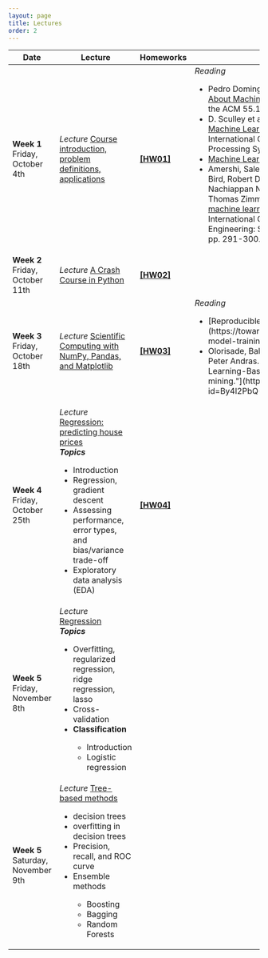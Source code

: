 ```yaml
---
layout: page
title: Lectures
order: 2
---
```


<table class="table">
          <thead>
            <tr>
              <th style="width: 12%">Date</th>
              <th style="width: 40%">Lecture</th>
              <th style="width: 15%">Homeworks</th>
              <th style="width: 30%">Notes</th>
            </tr>
          </thead>
          <tbody>
            <tr class="active">
              <td><b>Week 1</b><br/> 
                Friday, October 4th
              </td>
              <td><i><span class="label label-lecture text-base">Lecture</span></i> <a href="slides/01_introduction_to_machine_learning.pdf">Course introduction, problem definitions, applications</a></td>
              <td>
                <a href="material/homework_01.pdf"><b>[HW01]</b></a>
              </td>
              <td>
                <i><span class="label label-reading text-base">Reading</span></i>
              <ul>
                <li>Pedro Domingos. <a href="https://homes.cs.washington.edu/~pedrod/papers/cacm12.pdf", target="_blank">A Few Useful Things to Know About Machine Learning</a>. In: Communication of the ACM 55.10 (2012), pp. 78–87.
                </li>
                <li> D. Sculley et al. <a href="https://papers.nips.cc/paper/5656-hidden-technical-debt-in-machine-learning-systems.pdf" tatget="_blank">Hidden Technical Debt in Machine Learning Systems</a>. In: 28th International Conference on Neural Information Processing Systems. 2015, pp. 2503–2511</li>
                <li><a href="http://vas3k.com/blog/machine_learning/" target="_blank">Machine Learning for Everyone</a></li>
                <li>Amershi, Saleema, Andrew Begel, Christian Bird, Robert DeLine, Harald Gall, Ece Kamar, Nachiappan Nagappan, Besmira Nushi, and Thomas Zimmermann. <a href="https://www.microsoft.com/en-us/research/uploads/prod/2019/03/amershi-icse-2019_Software_Engineering_for_Machine_Learning.pdf" target="_blank">Software engineering for machine learning: a case study.</a> In 41st International Conference on Software Engineering: Software Engineering in Practice, pp. 291-300. 2019.
              </ul>
              </td>              
            </tr>
            <tr class="active">
              <td><b>Week 2</b><br/> 
                Friday, October 11th
              </td>
              <td><i><span class="label label-lecture text-base">Lecture</span></i> <a href="slides/02_crash_course_in_python.pdf">A Crash Course in Python</a></td>
              <td>                
                <a href="material/homework_02.pdf"><b>[HW02]</b></a>
              </td>
              <td>                 
              </td>
            </tr>
            <tr class="active">
              <td><b>Week 3</b><br/> 
                Friday, October 18th
              </td>
              <td><i><span class="label label-lecture text-base">Lecture</span></i> <a href="slides/03_scientific_computing_numpy_pandas.pdf">Scientific Computing with NumPy, Pandas, and Matplotlib</a></td>
              <td>
                <a href="material/homework_03.pdf"><b>[HW03]</b></a>
              </td>
              <td>
                <i><span class="label label-reading text-base">Reading</span></i>
                <ul>
                  <li> [Reproducible model training: deep dive](https://towardsdatascience.com/reproducible-model-training-deep-dive-2a4988d69031)</li>
                  <li> Olorisade, Babatunde K., Pearl Brereton, and Peter Andras. ["Reproducibility in machine Learning-Based studies: An example of text mining."](https://openreview.net/pdf?id=By4l2PbQ-) 2017.</li>
                </ul>
              </td>
            </tr>
            <tr>
              <td><b>Week 4</b><br/> 
                Friday, October 25th
              </td>
              <td><i><span class="label label-lecture text-base">Lecture</span></i> <a href="slides/04_regression_methods.pdf">Regression: predicting house prices</a> <br/>
                 <i><span class="label label-lecture text-base"><strong>Topics</strong></span></i>
                 <ul>
                   <li> Introduction </li>
                   <li> Regression, gradient descent </li> 
                   <li> Assessing performance, error types, and bias/variance trade-off </li>
                   <li>Exploratory data analysis (EDA)</li>
                 </ul>
              </td>
              <td>
                <a href="material/homework_04.pdf"><b>[HW04]</b></a>
              </td>
              <td>
              </td>
            </tr>
            <tr>
              <td><b>Week 5</b><br/> 
                Friday, November 8th
              </td>
              <td><i><span class="label label-lecture text-base">Lecture</span></i> <a href="slides/04_regression_methods.pdf">Regression</a><br/>
                 <i><span class="label label-lecture text-base"><strong>Topics</strong></span></i>
                 <ul>
                   <li>Overfitting, regularized regression, ridge regression, lasso </li>
                   <li>Cross-validation </li>
                   <li><strong>Classification</strong></li>
                     <ul>
                       <li> Introduction </li>
                       <li> Logistic regression </li>
                     </ul>
                 </ul>
              </td>
              <td>                
              </td>
              <td>
              </td>
            </tr>
            <tr>
              <td><b>Week 5</b><br/> 
                Saturday, November 9th
              </td>
              <td><i><span class="label label-reading text-base">Lecture</span></i>                 
                <a href="slides/05_tree_based_methods.pdf">Tree-based methods</a><br/>
                 <ul>
                   <li> decision trees</li>
                   <li> overfitting in decision trees </li>
                   <li>Precision, recall, and ROC curve </li>
                   <li>Ensemble methods</li>
                     <ul>
                        <li>Boosting</li>
                        <li>Bagging</li>
                        <li>Random Forests</li>
                     </ul>
                 </ul>
              </td>
              <td>                
              </td>
              <td>                
              </td>
            </tr>            
          </tbody>
        </table>
